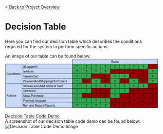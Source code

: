 [< Back to Project Overview](../README.md)

# Decision Table
###

Here you can find our decision table which describes the conditions required for the system to perform specific actions.

An image of our table can be found below:
![Our Decision Table](DecisionTable.png)

[Decision Table Code Demo](decision-table-code-demo.java)<br>
A screenshot of our decision table code demo can be found below:
![Decision Table Code Demo Image]()

